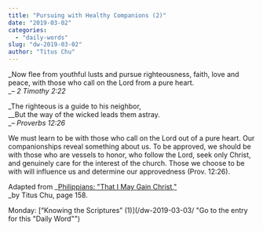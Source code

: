 ```yaml
---
title: "Pursuing with Healthy Companions (2)"
date: "2019-03-02"
categories: 
  - "daily-words"
slug: "dw-2019-03-02"
author: "Titus Chu"
---
```


_Now flee from youthful lusts and pursue righteousness, faith, love and peace, with those who call on the Lord from a pure heart.  
__– 2 Timothy 2:22_

_The righteous is a guide to his neighbor,  
__But the way of the wicked leads them astray.  
__– Proverbs 12:26_

We must learn to be with those who call on the Lord out of a pure heart. Our companionships reveal something about us. To be approved, we should be with those who are vessels to honor, who follow the Lord, seek only Christ, and genuinely care for the interest of the church. Those we choose to be with will influence us and determine our approvedness (Prov. 12:26).

Adapted from _[Philippians: "That I May Gain Christ,"](/book-philippians/ "Go to the listing for this book")  
_by Titus Chu, page 158.

Monday: [“Knowing the Scriptures” (1)](/dw-2019-03-03/ "Go to the entry for this "Daily Word"")
